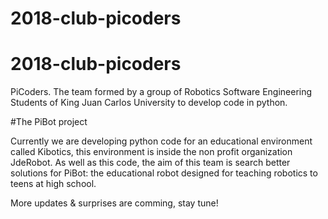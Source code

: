 # 2018-club-picoders

# 2018-club-picoders

PiCoders. The team formed by a group of Robotics Software Engineering Students of King Juan Carlos University to develop code in python.

#The PiBot  project 

Currently we are developing python code for an educational environment called Kibotics, this environment is inside the non profit organization JdeRobot. As well as this code, the aim of this team is search better solutions for PiBot: the educational robot designed for teaching robotics to teens at high school.

More updates & surprises are comming, stay tune!    
